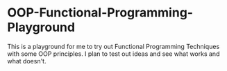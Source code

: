 OOP-Functional-Programming-Playground
=====================================

This is a playground for me to try out Functional Programming Techniques with some OOP principles. I plan to test out ideas and see what works and what doesn't.
